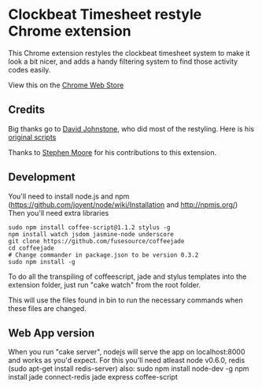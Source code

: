 Clockbeat Timesheet restyle Chrome extension
============================================

This Chrome extension restyles the clockbeat timesheet system to make it look a bit nicer,
and adds a handy filtering system to find those activity codes easily.

View this on the [Chrome Web Store](https://chrome.google.com/webstore/detail/njmnbiecjddpmnpekdghdmfcjojngagd)

Credits
-------
Big thanks go to [David Johnstone](http://davidjohnstone.net), who did most of the restyling.
Here is his [original scripts](http://www.markitdown.net/view/0d60e424)

Thanks to [Stephen Moore](https://github.com/delfick) for his contributions to this extension.

Development
-----------

You'll need to install node.js and npm (https://github.com/joyent/node/wiki/Installation and http://npmjs.org/)
Then you'll need extra libraries

    sudo npm install coffee-script@1.1.2 stylus -g
    npm install watch jsdom jasmine-node underscore
    git clone https://github.com/fusesource/coffeejade
    cd coffeejade
    # Change commander in package.json to be version 0.3.2
    sudo npm install -g

To do all the transpiling of coffeescript, jade and stylus templates into the extension folder, just run "cake watch" from the root folder.

This will use the files found in bin to run the necessary commands when these files are changed.

Web App version
---------------

When you run "cake server", nodejs will serve the app on localhost:8000 and works as you'd expect.
For this you'll need atleast node v0.6.0, redis (sudo apt-get install redis-server)
also:
 sudo npm install node-dev -g
 npm install jade connect-redis jade express coffee-script
